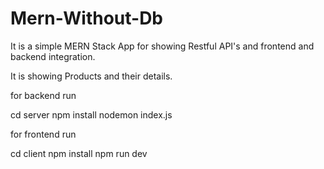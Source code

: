 # Mern-Without-Db
It is a simple MERN Stack App for showing Restful API's and frontend and backend integration.

It is showing Products and their details.

for backend run

cd server
npm install
nodemon index.js

for frontend run

cd client
npm install
npm run dev
